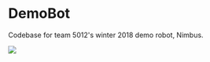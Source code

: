 # DemoBot

Codebase for team 5012's winter 2018 demo robot, Nimbus. 

![](https://i.imgur.com/k1Spt5O.jpg)
